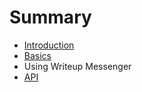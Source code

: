 # Summary

* [Introduction](README.md)
* [Basics](BASICS.md)
* Using Writeup Messenger
* [API](api/index.md)

